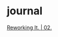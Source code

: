 <link rel='stylesheet' href='https://ise.web.app/load/l.css'>

# journal

[Reworking It. | 02.](reworking-a-language.md)
